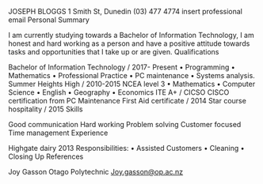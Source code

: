 JOSEPH BLOGGS
1 Smith St, Dunedin  (03) 477 4774  insert professional email
Personal Summary

I am currently studying towards a Bachelor of Information Technology, I am honest and hard working as a person and have a positive attitude towards tasks and opportunities that I take up or are given.
Qualifications

Bachelor of Information Technology / 2017- Present
•	Programming
•	Mathematics
•	Professional Practice
•	PC maintenance
•	Systems analysis.
Summer Heights High / 2010-2015
NCEA level 3
•	Mathematics
•	Computer Science
•	English
•	Geography
•	Economics
ITE A+ / CICSO
CISCO certification from PC Maintenance
First Aid certificate / 2014
Star course hospitality / 2015
Skills

Good communication
Hard working
Problem solving
Customer focused
Time management
Experience

Highgate dairy
2013
Responsibilities:
•	Assisted Customers
•	Cleaning
•	Closing Up
References

Joy Gasson
Otago Polytechnic
Joy.gasson@op.ac.nz

